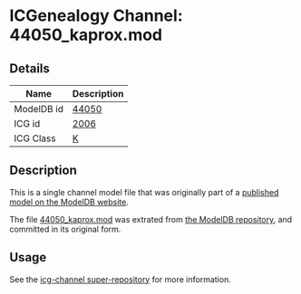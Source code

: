 # ICGenealogy Channel: 44050\_kaprox.mod

## Details

Name | Description
---- | -----------
ModelDB id | [44050](http://senselab.med.yale.edu/ModelDB/ShowModel.cshtml?model=44050)
ICG id | [2006](http://icg.neurotheory.ox.ac.uk/channels/1/2006)
ICG Class | [K](http://icg.neurotheory.ox.ac.uk/channels/1)

## Description

This is a single channel model file that was originally part of a [published model on the ModelDB website](http://senselab.med.yale.edu/mModelDB/ShowModel.cshtml?model=44050).

The file [44050\_kaprox.mod](44050_kaprox.mod) was extrated from [the ModelDB repository](http://senselab.med.yale.edu/ModelDB/ShowModel.cshtml?model=44050), and committed in its original form.

## Usage

See the [icg-channel super-repository](https://github.com/icgenealogy/icg-channels) for more information.